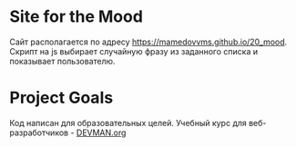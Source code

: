 # Site for the Mood

Сайт располагается по адресу https://mamedovvms.github.io/20_mood.
Скрипт на js выбирает случайную фразу из заданного списка и показывает пользователю. 

# Project Goals

Код написан для образовательных целей. Учебный курс для веб-разработчиков - [DEVMAN.org](https://devman.org)
